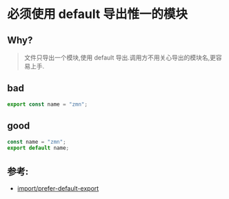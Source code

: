 # 必须使用 default 导出惟一的模块

## Why?

> 文件只导出一个模块,使用 default 导出.调用方不用关心导出的模块名,更容易上手.

## bad

```js
export const name = "zmn";
```

## good

```js
const name = "zmn";
export default name;
```

## 参考:

- [import/prefer-default-export](https://github.com/benmosher/eslint-plugin-import/blob/master/docs/rules/prefer-default-export.md)
